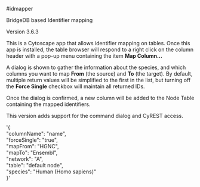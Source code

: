 #idmapper

BridgeDB based Identifier mapping

Version 3.6.3

This is a Cytoscape app that allows identifier mapping on tables.   Once this app is installed, the table browser will respond to a right click on the column header with a pop-up menu containing the item **Map Column...**  

A dialog is shown to gather the information about the species, and which columns you want to map **From** (the source) and **To** (the target).  By default, multiple return values will be simplified to the first in the list, but turning off the **Force Single** checkbox will maintain all returned IDs.

Once the dialog is confirmed, a new column will be added to the Node Table containing the mapped identifiers.

This version adds support for the command dialog and CyREST access.

'{  
  "columnName": "name",    
  "forceSingle": "true",    
  "mapFrom": "HGNC",  
  "mapTo": "Ensembl",    
  "network": "A",    
  "table": "default node",    
  "species": "Human (Homo sapiens)"  
}'  
